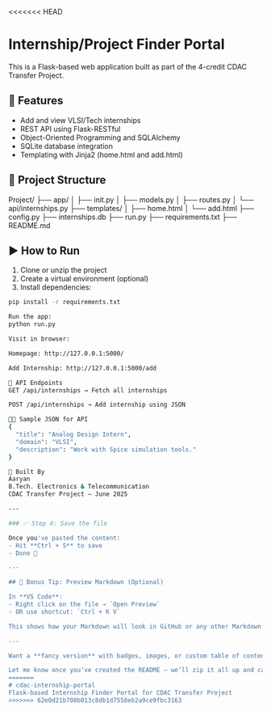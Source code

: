 <<<<<<< HEAD
# Internship/Project Finder Portal

This is a Flask-based web application built as part of the 4-credit CDAC Transfer Project.

## 📌 Features

- Add and view VLSI/Tech internships
- REST API using Flask-RESTful
- Object-Oriented Programming and SQLAlchemy
- SQLite database integration
- Templating with Jinja2 (home.html and add.html)

## 📂 Project Structure

Project/
├── app/
│ ├── init.py
│ ├── models.py
│ ├── routes.py
│ └── api/internships.py
├── templates/
│ ├── home.html
│ └── add.html
├── config.py
├── internships.db
├── run.py
├── requirements.txt
├── README.md


## ▶️ How to Run

1. Clone or unzip the project
2. Create a virtual environment (optional)
3. Install dependencies:

```bash
pip install -r requirements.txt

Run the app:
python run.py

Visit in browser:

Homepage: http://127.0.0.1:5000/

Add Internship: http://127.0.0.1:5000/add

🔁 API Endpoints
GET /api/internships → Fetch all internships

POST /api/internships → Add internship using JSON

🧑‍💻 Sample JSON for API
{
  "title": "Analog Design Intern",
  "domain": "VLSI",
  "description": "Work with Spice simulation tools."
}

🙋 Built By
Aaryan
B.Tech. Electronics & Telecommunication
CDAC Transfer Project – June 2025

---

### ✅ Step 4: Save the file

Once you've pasted the content:
- Hit **Ctrl + S** to save
- Done 🎯

---

## 🧠 Bonus Tip: Preview Markdown (Optional)

In **VS Code**:
- Right click on the file → `Open Preview`
- OR use shortcut: `Ctrl + K V`

This shows how your Markdown will look in GitHub or any other Markdown viewer.

---

Want a **fancy version** with badges, images, or custom table of contents? I can help with that too.

Let me know once you’ve created the README — we’ll zip it all up and call it done ✅🧳
=======
# cdac-internship-portal
Flask-based Internship Finder Portal for CDAC Transfer Project
>>>>>>> 62e0d21b708b013c8db1d7558eb2a9ce9fbc3163
